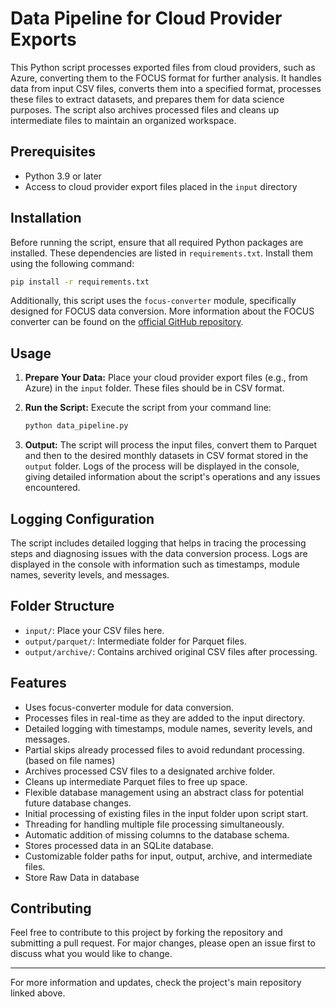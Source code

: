 
# Data Pipeline for Cloud Provider Exports

This Python script processes exported files from cloud providers, such as Azure, converting them to the FOCUS format for further analysis. It handles data from input CSV files, converts them into a specified format, processes these files to extract datasets, and prepares them for data science purposes. The script also archives processed files and cleans up intermediate files to maintain an organized workspace.

## Prerequisites

- Python 3.9 or later
- Access to cloud provider export files placed in the `input` directory

## Installation

Before running the script, ensure that all required Python packages are installed. These dependencies are listed in `requirements.txt`. Install them using the following command:

```bash
pip install -r requirements.txt
```

Additionally, this script uses the `focus-converter` module, specifically designed for FOCUS data conversion. More information about the FOCUS converter can be found on the [official GitHub repository](https://github.com/finopsfoundation/focus_converters/).

## Usage

1. **Prepare Your Data:**
   Place your cloud provider export files (e.g., from Azure) in the `input` folder. These files should be in CSV format.

2. **Run the Script:**
   Execute the script from your command line:

   ```bash
   python data_pipeline.py
   ```

3. **Output:**
   The script will process the input files, convert them to Parquet and then to the desired monthly datasets in CSV format stored in the `output` folder. Logs of the process will be displayed in the console, giving detailed information about the script's operations and any issues encountered.

## Logging Configuration

The script includes detailed logging that helps in tracing the processing steps and diagnosing issues with the data conversion process. Logs are displayed in the console with information such as timestamps, module names, severity levels, and messages.

## Folder Structure

- `input/`: Place your CSV files here.
- `output/parquet/`: Intermediate folder for Parquet files.
- `output/archive/`: Contains archived original CSV files after processing.

## Features

- Uses focus-converter module for data conversion. 
- Processes files in real-time as they are added to the input directory. 
- Detailed logging with timestamps, module names, severity levels, and messages. 
- Partial skips already processed files to avoid redundant processing. (based on file names) 
- Archives processed CSV files to a designated archive folder. 
- Cleans up intermediate Parquet files to free up space. 
- Flexible database management using an abstract class for potential future database changes. 
- Initial processing of existing files in the input folder upon script start.
- Threading for handling multiple file processing simultaneously. 
- Automatic addition of missing columns to the database schema. 
- Stores processed data in an SQLite database. 
- Customizable folder paths for input, output, archive, and intermediate files.
- Store Raw Data in database

## Contributing

Feel free to contribute to this project by forking the repository and submitting a pull request. For major changes, please open an issue first to discuss what you would like to change.

---

For more information and updates, check the project's main repository linked above.